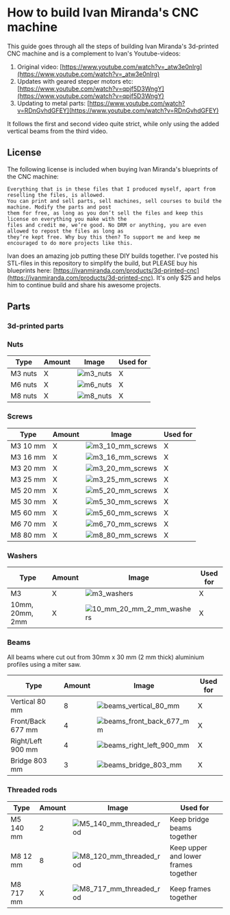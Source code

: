 # How to build Ivan Miranda's CNC machine

This guide goes through all the steps of building Ivan Miranda's 3d-printed CNC machine and is a complement to Ivan's Youtube-videos:

1. Original video: [https://www.youtube.com/watch?v=_atw3e0nIrg](https://www.youtube.com/watch?v=_atw3e0nIrg)
2. Updates with geared stepper motors etc: [https://www.youtube.com/watch?v=qpjf5D3WngY](https://www.youtube.com/watch?v=qpjf5D3WngY)
3. Updating to metal parts: [https://www.youtube.com/watch?v=RDnGvhdGFEY](https://www.youtube.com/watch?v=RDnGvhdGFEY)

It follows the first and second video quite strict, while only using the added vertical beams from the third video.

## License
The following license is included when buying Ivan Miranda's blueprints of the CNC machine:

```
Everything that is in these files that I produced myself, apart from reselling the files, is allowed.
You can print and sell parts, sell machines, sell courses to build the machine. Modify the parts and post 
them for free, as long as you don’t sell the files and keep this license on everything you make with the 
files and credit me, we’re good. No DRM or anything, you are even allowed to repost the files as long as 
they’re kept free. Why buy this then? To support me and keep me encouraged to do more projects like this. 
```

Ivan does an amazing job putting these DIY builds together. I've posted his STL-files in this repository to simplify the build, but PLEASE buy his blueprints here: [https://ivanmiranda.com/products/3d-printed-cnc](https://ivanmiranda.com/products/3d-printed-cnc). It's only $25 and helps him to continue build and share his awesome projects.

## Parts

### 3d-printed parts



### Nuts

| Type    | Amount | Image                                  | Used for                               |
|---------|--------|----------------------------------------|----------------------------------------|
| M3 nuts | X      | ![m3_nuts](./images/parts/nuts_M3.jpg) | X                                      |
| M6 nuts | X      | ![m6_nuts](./images/parts/nuts_M6.jpg) | X                                      |
| M8 nuts | X      | ![m8_nuts](./images/parts/nuts_M8.jpg) | X                                      |

### Screws

| Type     | Amount | Image                                                 | Used for                               |
|----------|--------|-------------------------------------------------------|----------------------------------------|
| M3 10 mm | X      | ![m3_10_mm_screws](./images/parts/screw_M3_10_mm.jpg) | X                                      |
| M3 16 mm | X      | ![m3_16_mm_screws](./images/parts/screw_M3_16_mm.jpg) | X                                      |
| M3 20 mm | X      | ![m3_20_mm_screws](./images/parts/screw_M3_20_mm.jpg) | X                                      |
| M3 25 mm | X      | ![m3_25_mm_screws](./images/parts/screw_M3_25_mm.jpg) | X                                      |
| M5 20 mm | X      | ![m5_20_mm_screws](./images/parts/screw_M5_20_mm.jpg) | X                                      |
| M5 30 mm | X      | ![m5_30_mm_screws](./images/parts/screw_M5_30_mm.jpg) | X                                      |
| M5 60 mm | X      | ![m5_60_mm_screws](./images/parts/screw_M5_60_mm.jpg) | X                                      |
| M6 70 mm | X      | ![m6_70_mm_screws](./images/parts/screw_M6_70_mm.jpg) | X                                      |
| M8 80 mm | X      | ![m8_80_mm_screws](./images/parts/screw_M8_80_mm.jpg) | X                                      |

### Washers

| Type            | Amount | Image                                                                    | Used for                               |
|-----------------|--------|--------------------------------------------------------------------------|----------------------------------------|
| M3              | X      | ![m3_washers](./images/parts/washers_M3.jpg)                             | X                                      |
| 10mm, 20mm, 2mm | X      | ![10_mm_20_mm_2_mm_washers](./images/parts/washers_10_mm_20_mm_2_mm.jpg) | X                                      |

### Beams
All beams where cut out from 30mm x 30 mm (2 mm thick) aluminium profiles using a miter saw.

| Type              | Amount | Image                                                                  | Used for                               |
|-------------------|--------|------------------------------------------------------------------------|----------------------------------------|
| Vertical 80 mm    | 8      | ![beams_vertical_80_mm](./images/parts/beams_vertical_80_mm.jpg)       | X                                      |
| Front/Back 677 mm | 4      | ![beams_front_back_677_mm](./images/parts/beams_front_back_677_mm.jpg) | X                                      |
| Right/Left 900 mm | 4      | ![beams_right_left_900_mm](./images/parts/beams_right_left_900_mm.jpg) | X                                      |
| Bridge 803 mm     | 3      | ![beams_bridge_803_mm](./images/parts/beams_bridge_803_mm.jpg)         | X                                      |

### Threaded rods

| Type      | Amount | Image                                                                | Used for                               |
|-----------|--------|----------------------------------------------------------------------|----------------------------------------|
| M5 140 mm | 2      | ![M5_140_mm_threaded_rod](./images/parts/threaded_rod_M5_140_mm.jpg) | Keep bridge beams together             |
| M8 12 mm  | 8      | ![M8_120_mm_threaded_rod](./images/parts/threaded_rod_M8_120_mm.jpg) | Keep upper and lower frames together   |
| M8 717 mm | X      | ![M8_717_mm_threaded_rod](./images/parts/threaded_rod_M8_717_mm.jpg) | Keep frames together                   |